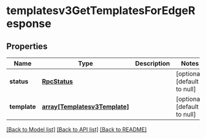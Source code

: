 # templatesv3GetTemplatesForEdgeResponse

## Properties
Name | Type | Description | Notes
------------ | ------------- | ------------- | -------------
**status** | [**RpcStatus**](RpcStatus.md) |  | [optional] [default to null]
**template** | [**array[Templatesv3Template]**](Templatesv3Template.md) |  | [optional] [default to null]

[[Back to Model list]](../README.md#documentation-for-models) [[Back to API list]](../README.md#documentation-for-api-endpoints) [[Back to README]](../README.md)


